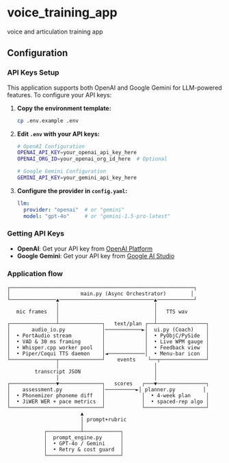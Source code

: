 # voice_training_app
voice and articulation training app

## Configuration

### API Keys Setup

This application supports both OpenAI and Google Gemini for LLM-powered features. To configure your API keys:

1. **Copy the environment template:**
   ```bash
   cp .env.example .env
   ```

2. **Edit `.env` with your API keys:**
   ```bash
   # OpenAI Configuration
   OPENAI_API_KEY=your_openai_api_key_here
   OPENAI_ORG_ID=your_openai_org_id_here  # Optional
   
   # Google Gemini Configuration  
   GEMINI_API_KEY=your_gemini_api_key_here
   ```

3. **Configure the provider in `config.yaml`:**
   ```yaml
   llm:
     provider: "openai"  # or "gemini"
     model: "gpt-4o"     # or "gemini-1.5-pro-latest"
   ```

### Getting API Keys

- **OpenAI**: Get your API key from [OpenAI Platform](https://platform.openai.com/api-keys)
- **Google Gemini**: Get your API key from [Google AI Studio](https://makersuite.google.com/app/apikey)

### Application  flow
```
┌────────────────────────────────────────────────────────────┐
│                       main.py (Async Orchestrator)        │
└───────────────▲───────────────────────────────▲────────────┘
                │                               │
   mic frames   │                               │   TTS wav
                │                               │
┌───────────────┴──────────────┐   text/plan ┌──┴────────────────┐
│       audio_io.py            │────────────►│  ui.py (Coach)    │
│  • PortAudio stream          │             │  • PyObjC/PySide  │
│  • VAD & 30 ms framing       │             │  • Live WPM gauge │
│  • Whisper.cpp worker pool   │             │  • Feedback view  │
│  • Piper/Coqui TTS daemon    │◄────────────│  • Menu‑bar icon  │
└───────────────┬──────────────┘    events    └──┬───────────────┘
                │                               │
         transcript JSON                        │
                │                               │
┌───────────────▼──────────────┐   scores   ┌───▼────────────────┐
│    assessment.py             │──────────►│ planner.py         │
│  • Phonemizer phoneme diff   │            │  • 4‑week plan     │
│  • JiWER WER + pace metrics  │            │  • spaced‑rep algo │
└──────────────────────────────┘            └────────────────────┘
                        ▲
                        │ prompt+rubric
                        │
            ┌───────────┴────────────┐
            │  prompt_engine.py      │
            │  • GPT‑4o / Gemini     │
            │  • Retry & cost guard  │
            └────────────────────────┘
```